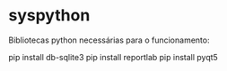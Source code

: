 # syspython

Bibliotecas python necessárias para o funcionamento:

pip install db-sqlite3
pip install reportlab
pip install pyqt5
